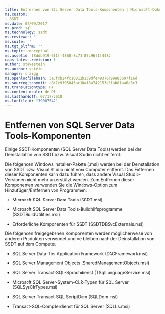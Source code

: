 ```yaml
---
title: Entfernen von SQL Server Data Tools-Komponenten | Microsoft-Dokumentation
ms.custom:
- SSDT
ms.date: 02/09/2017
ms.prod: sql
ms.technology: ssdt
ms.reviewer: ''
ms.suite: ''
ms.tgt_pltfrm: ''
ms.topic: conceptual
ms.assetid: f8ddb919-661f-4868-8c71-87c96f1f4487
caps.latest.revision: 6
author: stevestein
ms.author: sstein
manager: craigg
ms.openlocfilehash: 3a3fcb24fc18812b139dfe49376699e83607f16d
ms.sourcegitcommit: c8f7e9f05043ac10af8a742153e81ab81aa6a3c3
ms.translationtype: HT
ms.contentlocale: de-DE
ms.lasthandoff: 07/17/2018
ms.locfileid: "39087542"
---
```

# <a name="removing-sql-server-data-tools-components"></a>Entfernen von SQL Server Data Tools-Komponenten
Einige SSDT-Komponenten (SQL Server Data Tools) werden bei der Deinstallation von SSDT bzw. Visual Studio nicht entfernt.  
  
Die folgenden Windows Installer-Pakete (.msi) werden bei der Deinstallation von SSDT bzw. Visual Studio nicht vom Computer entfernt. Das Entfernen dieser Komponenten kann dazu führen, dass andere Visual Studio-Versionen nicht mehr unterstützt werden. Zum Entfernen dieser Komponenten verwenden Sie die Windows-Option zum Hinzufügen/Entfernen von Programmen:  
  
-   Microsoft SQL Server Data Tools (SSDT.msi)  
  
-   Microsoft SQL Server Data Tools-Buildhilfsprogramme (SSDTBuildUtilities.msi)  
  
-   Erforderliche Komponenten für SSDT (SSDTDBSvcExternals.msi)  
  
Die folgenden freigegebenen Komponenten werden möglicherweise von anderen Produkten verwendet und verbleiben nach der Deinstallation von SSDT auf dem Computer.  
  
-   SQL Server Data-Tier Application Framework (DACFramework.msi)  
  
-   SQL Server Management Objects (SharedManagementObjects.msi)  
  
-   SQL Server Transact\-SQL-Sprachdienst (TSqlLanguageService.msi)  
  
-   Microsoft SQL Server-System-CLR-Typen für SQL Server (SQLSysClrTypes.msi)  
  
-   SQL Server Transact\-SQL ScriptDom (SQLDom.msi)  
  
-   Transact\-SQL-Compilerdienst für SQL Server (SQLLs.msi)  
  
